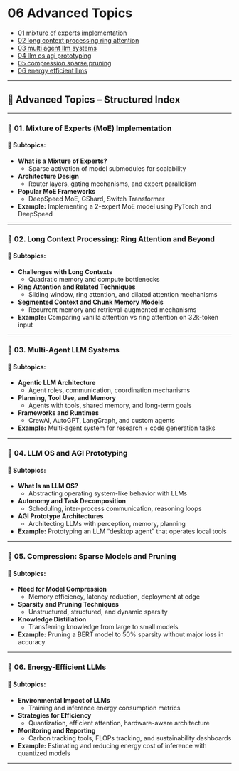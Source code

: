 # 06 Advanced Topics

- [01 mixture of experts implementation](./01_mixture_of_experts_implementation.ipynb)
- [02 long context processing ring attention](./02_long_context_processing_ring_attention.ipynb)
- [03 multi agent llm systems](./03_multi_agent_llm_systems.ipynb)
- [04 llm os agi prototyping](./04_llm_os_agi_prototyping.ipynb)
- [05 compression sparse pruning](./05_compression_sparse_pruning.ipynb)
- [06 energy efficient llms](./06_energy_efficient_llms.ipynb)

---

## 📘 **Advanced Topics – Structured Index**

---

### 🧩 **01. Mixture of Experts (MoE) Implementation**

#### 📌 **Subtopics:**
- **What is a Mixture of Experts?**
  - Sparse activation of model submodules for scalability
- **Architecture Design**
  - Router layers, gating mechanisms, and expert parallelism
- **Popular MoE Frameworks**
  - DeepSpeed MoE, GShard, Switch Transformer
- **Example:** Implementing a 2-expert MoE model using PyTorch and DeepSpeed

---

### 🧩 **02. Long Context Processing: Ring Attention and Beyond**

#### 📌 **Subtopics:**
- **Challenges with Long Contexts**
  - Quadratic memory and compute bottlenecks
- **Ring Attention and Related Techniques**
  - Sliding window, ring attention, and dilated attention mechanisms
- **Segmented Context and Chunk Memory Models**
  - Recurrent memory and retrieval-augmented mechanisms
- **Example:** Comparing vanilla attention vs ring attention on 32k-token input

---

### 🧩 **03. Multi-Agent LLM Systems**

#### 📌 **Subtopics:**
- **Agentic LLM Architecture**
  - Agent roles, communication, coordination mechanisms
- **Planning, Tool Use, and Memory**
  - Agents with tools, shared memory, and long-term goals
- **Frameworks and Runtimes**
  - CrewAI, AutoGPT, LangGraph, and custom agents
- **Example:** Multi-agent system for research + code generation tasks

---

### 🧩 **04. LLM OS and AGI Prototyping**

#### 📌 **Subtopics:**
- **What Is an LLM OS?**
  - Abstracting operating system-like behavior with LLMs
- **Autonomy and Task Decomposition**
  - Scheduling, inter-process communication, reasoning loops
- **AGI Prototype Architectures**
  - Architecting LLMs with perception, memory, planning
- **Example:** Prototyping an LLM “desktop agent” that operates local tools

---

### 🧩 **05. Compression: Sparse Models and Pruning**

#### 📌 **Subtopics:**
- **Need for Model Compression**
  - Memory efficiency, latency reduction, deployment at edge
- **Sparsity and Pruning Techniques**
  - Unstructured, structured, and dynamic sparsity
- **Knowledge Distillation**
  - Transferring knowledge from large to small models
- **Example:** Pruning a BERT model to 50% sparsity without major loss in accuracy

---

### 🧩 **06. Energy-Efficient LLMs**

#### 📌 **Subtopics:**
- **Environmental Impact of LLMs**
  - Training and inference energy consumption metrics
- **Strategies for Efficiency**
  - Quantization, efficient attention, hardware-aware architecture
- **Monitoring and Reporting**
  - Carbon tracking tools, FLOPs tracking, and sustainability dashboards
- **Example:** Estimating and reducing energy cost of inference with quantized models

---
